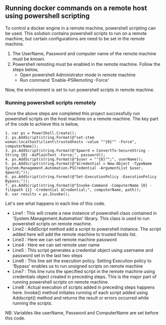 ﻿## Running docker commands on a remote host using powershell scripting
To control a docker engine in a remote machine, powershell scripting can be used. This solution contains powershell scripts to run on a remote machine, but certain configurations are need to be set in the remote machine.
1. The UserName, Password and computer name of the remote machine must be known.
2. Powershell remoting must be enabled in the remote machine. Follow the steps below,
	- Open powershell Administrator mode in remote machine
	- Run command 'Enable-PSRemoting -Force'

Now, the environment is set to run powershell scripts in remote machine.

### Running powershell scripts remotely
Once the above steps are completed this project successfully run powershell scripts on the host machine on a remote machine. The key part of the code to achieve this is below, 

    1. var ps = PowerShell.Create();
    2. ps.AddScript(string.Format(@"set-item wsman:localhost\client\trustedhosts -value ""{0}"" -Force", computerName));
    3. ps.AddScript(string.Format(@"$pword = ConvertTo-SecureString -String {0} -AsPlainText -Force;", password));
    4. ps.AddScript(string.Format(@"$user = ""{0}"";", userName));
    5. ps.AddScript(string.Format(@"$Credential = New-Object -TypeName System.Management.Automation.PSCredential -ArgumentList $user, $pword;"));
    6. ps.AddScript(string.Format(@"Set-ExecutionPolicy -ExecutionPolicy Bypass;"));
    7. ps.AddScript(string.Format(@"Invoke-Command -ComputerName {0} -filepath {1} -Credential $Credential;", computerName, path));
    8. var results = ps.Invoke();
Let's see what happens in each line of this code.
-	Line1 : This will create a new instance of powershell class contained in 'System.Management.Automation' library. This class is used to run powershell scripts on remote machine.
-	Line2 : AddScript method add a script to powershell instance. The script added here will add the remote machine to trusted hosts list.  
-	Line3 : Here we can set remote machine password
-	Line4 : Here we can set remote user name
-	Line5 : This script generates a credential object using username and password set in the last two steps
-	Line6 : This line set the execution policy. Setting Execution policy to 'Bypass' enables us to run unsigned scripts on remote machine
-	Line7 : This line runs the specified script in the remote machine using credentials object created in preceding steps. This is the major part of running powershell scripts on remote machine.
-	Line8 : Actual execution of scripts added in preceding steps happens here. Invoke() method initiates running of each script added using Addscript() method and returns the result or errors occurred while running the scripts.

NB: Variables like userName, Password and ComputerName are set before this code.
